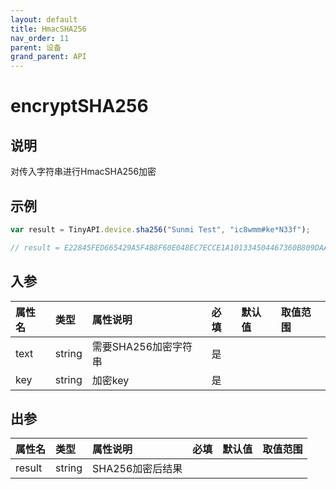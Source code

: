 ```yaml
---
layout: default
title: HmacSHA256
nav_order: 11
parent: 设备
grand_parent: API
---
```


# encryptSHA256

## 说明
对传入字符串进行HmacSHA256加密

## 示例
```javascript
var result = TinyAPI.device.sha256("Sunmi Test", "ic8wmm#ke*N33f");

// result = E22845FED665429A5F4B8F60E048EC7ECCE1A101334504467360B809DAAADC5E
```

## 入参

| 属性名  | 类型     | 属性说明          | 必填  | 默认值    | 取值范围                   |
|:-----|:-------|:--------------|:----|:-------|:-----------------------|
| text | string | 需要SHA256加密字符串 | 是   |  |  |
| key  | string | 加密key         | 是   |  |  |

## 出参

| 属性名    | 类型     | 属性说明        | 必填  | 默认值    | 取值范围                   |
|:-------|:-------|:------------|:----|:-------|:-----------------------|
| result | string | SHA256加密后结果 |     |  |  |
